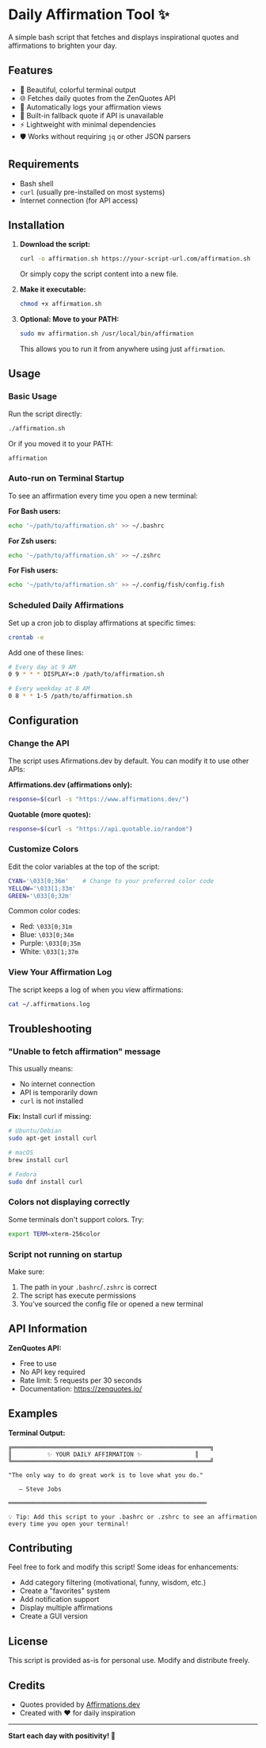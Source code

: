 # Daily Affirmation Tool ✨

A simple bash script that fetches and displays inspirational quotes and affirmations to brighten your day.

## Features

- 🎨 Beautiful, colorful terminal output
- 🌐 Fetches daily quotes from the ZenQuotes API
- 📝 Automatically logs your affirmation views
- 🔄 Built-in fallback quote if API is unavailable
- ⚡ Lightweight with minimal dependencies
- 🛡️ Works without requiring `jq` or other JSON parsers

## Requirements

- Bash shell
- `curl` (usually pre-installed on most systems)
- Internet connection (for API access)

## Installation

1. **Download the script:**
   ```bash
   curl -o affirmation.sh https://your-script-url.com/affirmation.sh
   ```
   
   Or simply copy the script content into a new file.

2. **Make it executable:**
   ```bash
   chmod +x affirmation.sh
   ```

3. **Optional: Move to your PATH:**
   ```bash
   sudo mv affirmation.sh /usr/local/bin/affirmation
   ```
   
   This allows you to run it from anywhere using just `affirmation`.

## Usage

### Basic Usage

Run the script directly:
```bash
./affirmation.sh
```

Or if you moved it to your PATH:
```bash
affirmation
```

### Auto-run on Terminal Startup

To see an affirmation every time you open a new terminal:

**For Bash users:**
```bash
echo '~/path/to/affirmation.sh' >> ~/.bashrc
```

**For Zsh users:**
```bash
echo '~/path/to/affirmation.sh' >> ~/.zshrc
```

**For Fish users:**
```bash
echo '~/path/to/affirmation.sh' >> ~/.config/fish/config.fish
```

### Scheduled Daily Affirmations

Set up a cron job to display affirmations at specific times:

```bash
crontab -e
```

Add one of these lines:
```bash
# Every day at 9 AM
0 9 * * * DISPLAY=:0 /path/to/affirmation.sh

# Every weekday at 8 AM
0 8 * * 1-5 /path/to/affirmation.sh
```

## Configuration

### Change the API

The script uses Afirmations.dev by default. You can modify it to use other APIs:

**Affirmations.dev (affirmations only):**
```bash
response=$(curl -s "https://www.affirmations.dev/")
```

**Quotable (more quotes):**
```bash
response=$(curl -s "https://api.quotable.io/random")
```

### Customize Colors

Edit the color variables at the top of the script:
```bash
CYAN='\033[0;36m'    # Change to your preferred color code
YELLOW='\033[1;33m'
GREEN='\033[0;32m'
```

Common color codes:
- Red: `\033[0;31m`
- Blue: `\033[0;34m`
- Purple: `\033[0;35m`
- White: `\033[1;37m`

### View Your Affirmation Log

The script keeps a log of when you view affirmations:
```bash
cat ~/.affirmations.log
```

## Troubleshooting

### "Unable to fetch affirmation" message

This usually means:
- No internet connection
- API is temporarily down
- `curl` is not installed

**Fix:** Install curl if missing:
```bash
# Ubuntu/Debian
sudo apt-get install curl

# macOS
brew install curl

# Fedora
sudo dnf install curl
```

### Colors not displaying correctly

Some terminals don't support colors. Try:
```bash
export TERM=xterm-256color
```

### Script not running on startup

Make sure:
1. The path in your `.bashrc`/`.zshrc` is correct
2. The script has execute permissions
3. You've sourced the config file or opened a new terminal

## API Information

**ZenQuotes API:**
- Free to use
- No API key required
- Rate limit: 5 requests per 30 seconds
- Documentation: https://zenquotes.io/

## Examples

**Terminal Output:**
```
╔════════════════════════════════════════════════════════╗
║          ✨ YOUR DAILY AFFIRMATION ✨               ║
╚════════════════════════════════════════════════════════╝

"The only way to do great work is to love what you do."

   — Steve Jobs

════════════════════════════════════════════════════════

💡 Tip: Add this script to your .bashrc or .zshrc to see an affirmation every time you open your terminal!
```

## Contributing

Feel free to fork and modify this script! Some ideas for enhancements:
- Add category filtering (motivational, funny, wisdom, etc.)
- Create a "favorites" system
- Add notification support
- Display multiple affirmations
- Create a GUI version

## License

This script is provided as-is for personal use. Modify and distribute freely.

## Credits

- Quotes provided by [Affirmations.dev](https://affirmations.dev/)
- Created with ❤️ for daily inspiration

---

**Start each day with positivity! 🌟**

